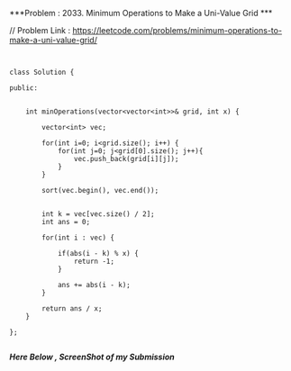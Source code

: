 
***Problem : 2033. Minimum Operations to Make a Uni-Value Grid ***

// Problem Link : https://leetcode.com/problems/minimum-operations-to-make-a-uni-value-grid/

```


class Solution {
    
public:
    
    
    int minOperations(vector<vector<int>>& grid, int x) {
        
        vector<int> vec;
        
        for(int i=0; i<grid.size(); i++) {
            for(int j=0; j<grid[0].size(); j++){
                vec.push_back(grid[i][j]);
            }
        }
        
        sort(vec.begin(), vec.end());
        
        
        int k = vec[vec.size() / 2];
        int ans = 0;

        for(int i : vec) {
            
            if(abs(i - k) % x) {
                return -1;
            }
            
            ans += abs(i - k);
        }
        
        return ans / x;
    }
    
};


```




***Here Below , ScreenShot of my Submission***